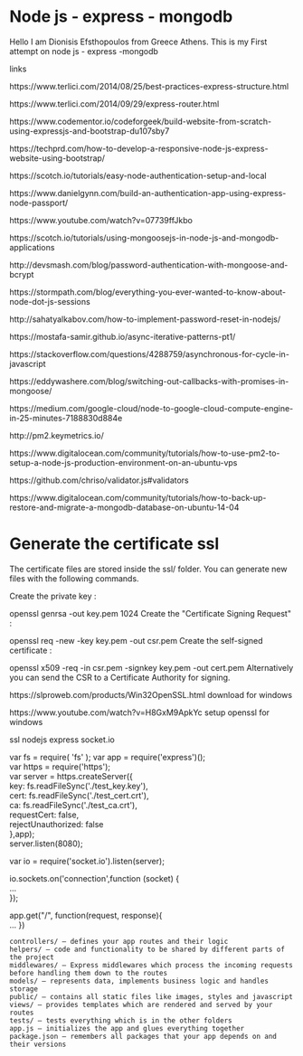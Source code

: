 <h1>Node js - express - mongodb</h1>

Hello I am Dionisis Efsthopoulos from Greece Athens.
This is my First attempt on node js - express -mongodb

links
<p>https://www.terlici.com/2014/08/25/best-practices-express-structure.html</p> 
<p>https://www.terlici.com/2014/09/29/express-router.html</p>
<p>https://www.codementor.io/codeforgeek/build-website-from-scratch-using-expressjs-and-bootstrap-du107sby7</p>
<p>https://techprd.com/how-to-develop-a-responsive-node-js-express-website-using-bootstrap/</p>
<p>https://scotch.io/tutorials/easy-node-authentication-setup-and-local</p>
<p>https://www.danielgynn.com/build-an-authentication-app-using-express-node-passport/</p>
<p>https://www.youtube.com/watch?v=07739ffJkbo</p>
<p>https://scotch.io/tutorials/using-mongoosejs-in-node-js-and-mongodb-applications</p>
<p>http://devsmash.com/blog/password-authentication-with-mongoose-and-bcrypt</p>
<p>https://stormpath.com/blog/everything-you-ever-wanted-to-know-about-node-dot-js-sessions</p>
<p>http://sahatyalkabov.com/how-to-implement-password-reset-in-nodejs/</p>
<p>https://mostafa-samir.github.io/async-iterative-patterns-pt1/</p>
<p>https://stackoverflow.com/questions/4288759/asynchronous-for-cycle-in-javascript</p>
<p>https://eddywashere.com/blog/switching-out-callbacks-with-promises-in-mongoose/</p>
<p>https://medium.com/google-cloud/node-to-google-cloud-compute-engine-in-25-minutes-7188830d884e</p>
<p>http://pm2.keymetrics.io/</p>
<p>https://www.digitalocean.com/community/tutorials/how-to-use-pm2-to-setup-a-node-js-production-environment-on-an-ubuntu-vps</p>
<p>https://github.com/chriso/validator.js#validators</p>
<p>https://www.digitalocean.com/community/tutorials/how-to-back-up-restore-and-migrate-a-mongodb-database-on-ubuntu-14-04</p>

  <h1>Generate the certificate ssl</h1>

The certificate files are stored inside the ssl/ folder. You can generate new files with the following commands.

Create the private key :

openssl genrsa -out key.pem 1024
Create the "Certificate Signing Request" :

openssl req -new -key key.pem -out csr.pem
Create the self-signed certificate :

openssl x509 -req -in csr.pem -signkey key.pem -out cert.pem
Alternatively you can send the CSR to a Certificate Authority for signing.
<p>https://slproweb.com/products/Win32OpenSSL.html download for windows</p>
<p>https://www.youtube.com/watch?v=H8GxM9ApkYc setup openssl for windows</p>

ssl nodejs express socket.io

var fs = require( 'fs' );
var app = require('express')();<br>
var https        = require('https');<br>
var server = https.createServer({<br>
    key: fs.readFileSync('./test_key.key'),<br>
    cert: fs.readFileSync('./test_cert.crt'),<br>
    ca: fs.readFileSync('./test_ca.crt'),<br>
    requestCert: false,<br>
    rejectUnauthorized: false<br>
},app);<br>
server.listen(8080);<br>

var io = require('socket.io').listen(server);<br>

io.sockets.on('connection',function (socket) {<br>
    ...<br>
});<br>

app.get("/", function(request, response){<br>
    ...
})




    controllers/ – defines your app routes and their logic
    helpers/ – code and functionality to be shared by different parts of the project
    middlewares/ – Express middlewares which process the incoming requests before handling them down to the routes
    models/ – represents data, implements business logic and handles storage
    public/ – contains all static files like images, styles and javascript
    views/ – provides templates which are rendered and served by your routes
    tests/ – tests everything which is in the other folders
    app.js – initializes the app and glues everything together
    package.json – remembers all packages that your app depends on and their versions
    
  
